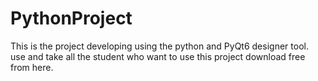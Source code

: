 # PythonProject
This is the project developing using the python and PyQt6 designer tool. use and take all the student who want to use this project download free from here.
